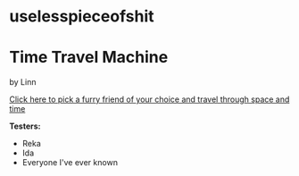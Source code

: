 # uselesspieceofshit

<h1><b>Time Travel Machine</b></h1>
<p>by Linn</p>

[Click here to pick a furry friend of your choice and travel through space and
time](https://adoring-cori-4e0432.netlify.app/)

<b><p>Testers:</p></b>

<ul>
  <li>Reka</li>
  <li>Ida</li>
  <li>Everyone I've ever known</li>
</ul>
